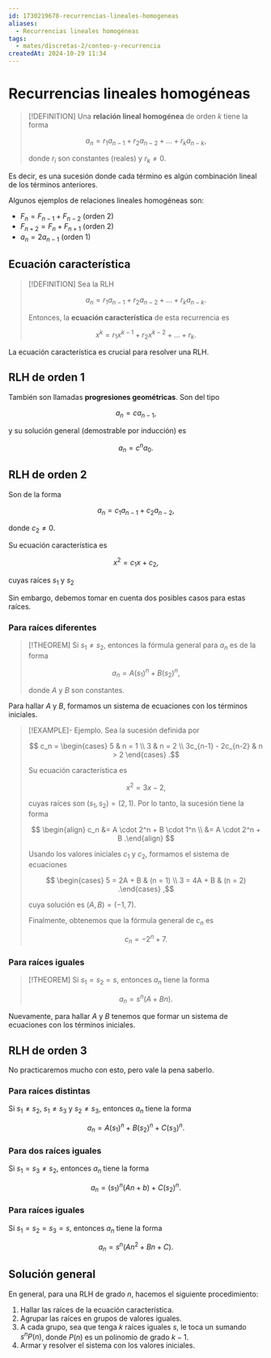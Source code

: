 ```yaml
---
id: 1730219678-recurrencias-lineales-homogeneas
aliases:
  - Recurrencias lineales homogéneas
tags:
  - mates/discretas-2/conteo-y-recurrencia
createdAt: 2024-10-29 11:34
---
```


# Recurrencias lineales homogéneas

> [!DEFINITION]
> Una **relación lineal homogénea** de orden $k$ tiene la forma
> 
> $$
> a_n = r_1a_{n-1} + r_2a_{n-2} + \ldots + r_ka_{n-k}
> ,$$
> 
> donde $r_i$ son constantes (reales) y $r_k \neq 0$.

Es decir, es una sucesión donde cada término es algún combinación lineal de los términos anteriores.

Algunos ejemplos de relaciones lineales homogéneas son:

- $F_n = F_{n-1} + F_{n-2}$ (orden 2)
- $F_{n+2} = F_n + F_{n+1}$ (orden 2)
- $a_n = 2a_{n-1}$ (orden 1)

## Ecuación característica

> [!DEFINITION]
> Sea la RLH
> 
> $$
> a_n = r_1a_{n-1} + r_2a_{n-2} + \ldots + r_ka_{n-k}
> .$$
> 
> Entonces, la **ecuación característica** de esta recurrencia es
> 
> $$
> x^k = r_1x^{k-1} + r_2x^{k-2} + \ldots + r_k
> .$$

La ecuación característica es crucial para resolver una RLH.

## RLH de orden 1

También son llamadas **progresiones geométricas**. Son del tipo

$$
a_n = ca_{n-1}
,$$

y su solución general (demostrable por inducción) es

$$
a_n = c^n a_0
.$$

## RLH de orden 2

Son de la forma

$$
a_n = c_1a_{n-1} + c_2a_{n-2}
,$$

donde $c_2 \neq 0$.

Su ecuación característica es

$$
x^2 = c_1x + c_2
,$$

cuyas raíces $s_1$ y $s_2$

Sin embargo, debemos tomar en cuenta dos posibles casos para estas raíces.

### Para raíces diferentes

> [!THEOREM]
> Si $s_1 \neq s_2$, entonces la fórmula general para $a_n$ es de la forma
> 
> $$
> a_n = A(s_1)^n + B(s_2)^n
> ,$$
> 
> donde $A$ y $B$ son constantes.

Para hallar $A$ y $B$, formamos un sistema de ecuaciones con los términos iniciales.

> [!EXAMPLE]- Ejemplo.
> Sea la sucesión definida por
> 
> $$
> c_n = \begin{cases}
> 5 & n = 1 \\
> 3 & n = 2 \\
> 3c_{n-1} - 2c_{n-2} & n > 2
> \end{cases}
> .$$
> 
> Su ecuación característica es
> 
> $$
> x^2 = 3x - 2
> ,$$
> 
> cuyas raíces son $(s_1, s_2) = (2, 1)$. Por lo tanto, la sucesión tiene la forma
> 
> $$
> \begin{align}
> c_n &= A \cdot 2^n + B \cdot 1^n \\
>    &= A \cdot 2^n + B
> .\end{align}
> $$
> 
> Usando los valores iniciales $c_1$ y $c_2$, formamos el sistema de ecuaciones
> 
> $$
> \begin{cases}
> 5 = 2A + B & (n = 1) \\
> 3 = 4A + B & (n = 2)
> .\end{cases}
> ,$$
> 
> cuya solución es $(A, B) = (-1, 7)$.
> 
> Finalmente, obtenemos que la fórmula general de $c_n$ es
> 
> $$
> c_n = -2^n + 7
> .$$

### Para raíces iguales

> [!THEOREM]
> Si $s_1 = s_2 = s$, entonces $a_n$ tiene la forma
> 
> $$
> a_n = s^n(A + Bn)
> .$$

Nuevamente, para hallar $A$ y $B$ tenemos que formar un sistema de ecuaciones con los términos iniciales.

## RLH de orden 3

No practicaremos mucho con esto, pero vale la pena saberlo.

### Para raíces distintas

Si $s_1 \neq s_2$, $s_1 \neq s_3$ y $s_2 \neq s_3$, entonces $a_n$ tiene la forma

$$
a_n = A(s_1)^n + B(s_2)^n + C(s_3)^n
.$$

### Para dos raíces iguales

Si $s_1 = s_3 \neq s_2$, entonces $a_n$ tiene la forma

$$
a_n = (s_1)^n(An + b) + C(s_2)^n
.$$

### Para raíces iguales

Si $s_1 = s_2 = s_3 = s$, entonces $a_n$ tiene la forma

$$
a_n = s^n(An^2 + Bn + C)
.$$

## Solución general

En general, para una RLH de grado $n$, hacemos el siguiente procedimiento:

1. Hallar las raíces de la ecuación característica.
2. Agrupar las raíces en grupos de valores iguales.
3. A cada grupo, sea que tenga $k$ raíces iguales $s$, le toca un sumando $s^n P(n)$, donde $P(n)$ es un polinomio de grado $k - 1$.
4. Armar y resolver el sistema con los valores iniciales.
